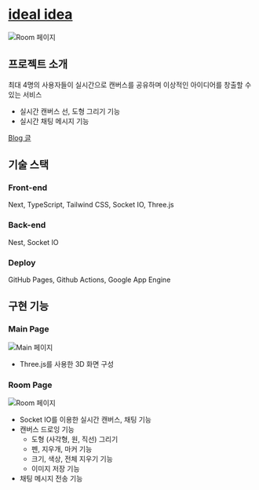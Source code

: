 # [ideal idea](https://ideal-idea.vercel.app/)

![Room 페이지](https://user-images.githubusercontent.com/74492479/229423909-d459c87b-ef04-4aa8-8d27-889ebe10be2e.png)

## 프로젝트 소개

최대 4명의 사용자들이 실시간으로 캔버스를 공유하며 이상적인 아이디어를 창출할 수 있는 서비스

- 실시간 캔버스 선, 도형 그리기 기능
- 실시간 채팅 메시지 기능

[Blog 글](https://ddd120.tistory.com/57)

## 기술 스택

### Front-end

Next, TypeScript, Tailwind CSS, Socket IO, Three.js

### Back-end

Nest, Socket IO

### Deploy

GitHub Pages, Github Actions, Google App Engine

## 구현 기능

### Main Page

![Main 페이지](https://user-images.githubusercontent.com/74492479/229423798-23b776a5-a7d8-479a-bbb6-45d1ce7e42f8.png)

- Three.js를 사용한 3D 화면 구성

### Room Page

![Room 페이지](https://user-images.githubusercontent.com/74492479/229423909-d459c87b-ef04-4aa8-8d27-889ebe10be2e.png)

- Socket IO를 이용한 실시간 캔버스, 채팅 기능
- 캔버스 드로잉 기능
  - 도형 (사각형, 원, 직선) 그리기
  - 펜, 지우개, 마커 기능
  - 크기, 색상, 전체 지우기 기능
  - 이미지 저장 기능
- 채팅 메시지 전송 기능
